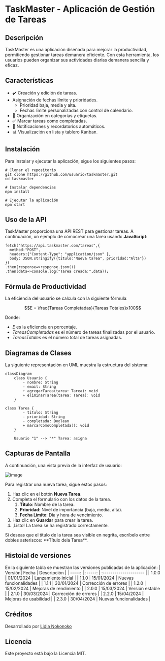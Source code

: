 # TaskMaster - Aplicación de Gestión de Tareas

## Descripción
TaskMaster es una aplicación diseñada para mejorar la productividad, permitiendo gestionar tareas demanera eficiente. Con esta herramienta, los usuarios pueden organizar sus actividades diarias demanera sencilla y eficaz.
## Características
* :heavy_check_mark: Creación y edición de tareas.
* Asignación de fechas límite y prioridades.
  * Prioridad baja, media y alta.
  * Fechas límite personalizadas con control de calendario.
* :open_file_folder: Organización en categorías y etiquetas.
* :white_check_mark: Marcar tareas como completadas.
* :bell: Notificaciones y recordatorios automáticos.
* :bar_chart: Visualización en lista y tablero Kanban.
## Instalación
Para instalar y ejecutar la aplicación, sigue los siguientes pasos:
```
# Clonar el repositorio
git clone https://github.com/usuario/taskmaster.git
cd taskmaster

# Instalar dependencias
npm install

# Ejecutar la aplicación
npm start
```
## Uso de la API
TaskMaster proporciona una API REST para gestionar tareas. A continuación, un ejemplo de cómocrear una tarea usando **JavaScript**:
```
fetch("https://api.taskmaster.com/tareas",{
  method:"POST",
  headers:{"Content-Type": "application/json" },
  body: JSON.stringify({titulo:"Nueva tarea", prioridad:"Alta"})
})
.then(response=>response.json())
.then(data=>console.log("Tarea creada:",data));
```
## Fórmula de Productividad
La eficiencia del usuario se calcula con la siguiente fórmula:

$$E = \frac{Tareas Completadas}{Tareas Totales}x100$$

Donde:
* $E$ es la eficiencia en porcentaje.
* $Tareas Completadas$ es el número de tareas finalizadas por el usuario.
* $Tareas Totales$ es el número total de tareas asignadas.
## Diagramas de Clases
La siguiente representación en UML muestra la estructura del sistema:

```mermaid
classDiagram
    class Usuario {
        - nombre: String
        - email: String
        + agregarTarea(tarea: Tarea): void
        + eliminarTarea(tarea: Tarea): void
    }

class Tarea {
        - titulo: String
        - prioridad: String
        - completada: Boolean
        + marcarComoCompletada(): void
    }

    Usuario "1" --> "*" Tarea: asigna
```
## Capturas de Pantalla
A continuación, una vista previa de la interfaz de usuario:

![image](https://github.com/user-attachments/assets/1e1a8c5b-9650-49c8-963e-955bc7e80dc5)

Para registrar una nueva tarea, sigue estos pasos:
1. Haz clic en el botón **Nueva Tarea**.
2. Completa el formulario con los datos de la tarea.
   1. **Título**: Nombre de la tarea.
   2. **Prioridad**: Nivel de importancia (baja, media, alta).
   3. **Fecha Límite**: Día y hora de vencimiento.
4. Haz clic en **Guardar** para crear la tarea.
5. ¡Listo! La tarea se ha registrado correctamente.

Si deseas que el título de la tarea sea visible en negrita, escríbelo entre dobles asteriscos: \*\*Título dela Tarea\*\*.
## Histoial de versiones
En la siguiente tabla se muestran las versiones publicadas de la aplicación:
| Versión| Fecha       | Descripción            |
| -----: | :-----:     | :--------------------- |
| 1.0.0  | 01/01/2024  | Lanzamiento inicial    |
| 1.1.0  | 15/01/2024  | Nuevas funcionalidades | 
| 1.1.1  | 30/01/2024  | Corrección de errores  | 
| 1.2.0  | 15/02/2024  | Mejoras de rendimiento | 
| 2.0.0  | 15/03/2024  | Versión estable        | 
| 2.1.0  | 30/03/2024  | Corrección de errores  | 
| 2.2.0  | 15/04/2024  | Mejoras de usabilidad  | 
| 2.3.0  | 30/04/2024  | Nuevas funcionalidades | 
## Créditos
Desarrollado por [Lidia Nokonoko](https://github.com/Lidianoko)
## Licencia
Este proyecto está bajo la Licencia MIT.
